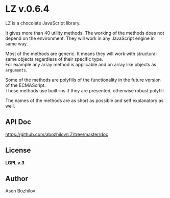 LZ v.0.6.4
===========

LZ is a chocolate JavaScript library.

It gives more than 40 utility methods. The working of the methods does
not depend on the environment. They will work in any JavaScript engine
in same way.

Most of the methods are generic. It means they will work with structural
same objects regardless of their specific type.  
 For example any array method is applicable and on array like objects as
`arguments`.

Some of the methods are polyfills of the functionality in the future
version of the ECMAScript.  
 Those methods use built-ins if they are presented, otherwise robust
polyfill.

The names of the methods are as short as possible and self explanatory
as well.

API Doc
-------

https://github.com/abozhilov/LZ/tree/master/doc

License
-------

**LGPL v.3**  


Author
------

Asen Bozhilov
